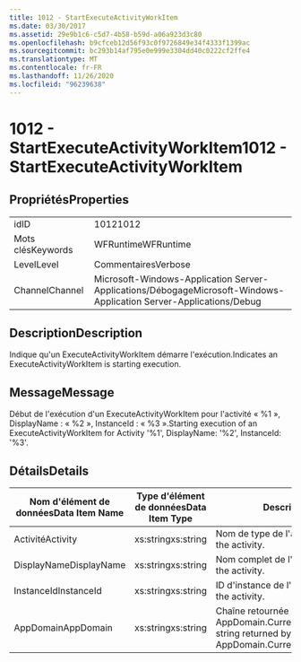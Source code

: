 ```yaml
---
title: 1012 - StartExecuteActivityWorkItem
ms.date: 03/30/2017
ms.assetid: 29e9b1c6-c5d7-4b58-b59d-a06a923d3c80
ms.openlocfilehash: b9cfceb12d56f93c0f9726849e34f4333f1399ac
ms.sourcegitcommit: bc293b14af795e0e999e3304dd40c0222cf2ffe4
ms.translationtype: MT
ms.contentlocale: fr-FR
ms.lasthandoff: 11/26/2020
ms.locfileid: "96239638"
---
```

# <a name="1012---startexecuteactivityworkitem"></a><span data-ttu-id="80bbe-102">1012 - StartExecuteActivityWorkItem</span><span class="sxs-lookup"><span data-stu-id="80bbe-102">1012 - StartExecuteActivityWorkItem</span></span>

## <a name="properties"></a><span data-ttu-id="80bbe-103">Propriétés</span><span class="sxs-lookup"><span data-stu-id="80bbe-103">Properties</span></span>  
  
|||  
|-|-|  
|<span data-ttu-id="80bbe-104">id</span><span class="sxs-lookup"><span data-stu-id="80bbe-104">ID</span></span>|<span data-ttu-id="80bbe-105">1012</span><span class="sxs-lookup"><span data-stu-id="80bbe-105">1012</span></span>|  
|<span data-ttu-id="80bbe-106">Mots clés</span><span class="sxs-lookup"><span data-stu-id="80bbe-106">Keywords</span></span>|<span data-ttu-id="80bbe-107">WFRuntime</span><span class="sxs-lookup"><span data-stu-id="80bbe-107">WFRuntime</span></span>|  
|<span data-ttu-id="80bbe-108">Level</span><span class="sxs-lookup"><span data-stu-id="80bbe-108">Level</span></span>|<span data-ttu-id="80bbe-109">Commentaires</span><span class="sxs-lookup"><span data-stu-id="80bbe-109">Verbose</span></span>|  
|<span data-ttu-id="80bbe-110">Channel</span><span class="sxs-lookup"><span data-stu-id="80bbe-110">Channel</span></span>|<span data-ttu-id="80bbe-111">Microsoft-Windows-Application Server-Applications/Débogage</span><span class="sxs-lookup"><span data-stu-id="80bbe-111">Microsoft-Windows-Application Server-Applications/Debug</span></span>|  
  
## <a name="description"></a><span data-ttu-id="80bbe-112">Description</span><span class="sxs-lookup"><span data-stu-id="80bbe-112">Description</span></span>  

 <span data-ttu-id="80bbe-113">Indique qu'un ExecuteActivityWorkItem démarre l'exécution.</span><span class="sxs-lookup"><span data-stu-id="80bbe-113">Indicates an ExecuteActivityWorkItem is starting execution.</span></span>  
  
## <a name="message"></a><span data-ttu-id="80bbe-114">Message</span><span class="sxs-lookup"><span data-stu-id="80bbe-114">Message</span></span>  

 <span data-ttu-id="80bbe-115">Début de l'exécution d'un ExecuteActivityWorkItem pour l'activité « %1 », DisplayName : « %2 », InstanceId : « %3 ».</span><span class="sxs-lookup"><span data-stu-id="80bbe-115">Starting execution of an ExecuteActivityWorkItem for Activity '%1', DisplayName: '%2', InstanceId: '%3'.</span></span>  
  
## <a name="details"></a><span data-ttu-id="80bbe-116">Détails</span><span class="sxs-lookup"><span data-stu-id="80bbe-116">Details</span></span>  
  
|<span data-ttu-id="80bbe-117">Nom d'élément de données</span><span class="sxs-lookup"><span data-stu-id="80bbe-117">Data Item Name</span></span>|<span data-ttu-id="80bbe-118">Type d'élément de données</span><span class="sxs-lookup"><span data-stu-id="80bbe-118">Data Item Type</span></span>|<span data-ttu-id="80bbe-119">Description</span><span class="sxs-lookup"><span data-stu-id="80bbe-119">Description</span></span>|  
|--------------------|--------------------|-----------------|  
|<span data-ttu-id="80bbe-120">Activité</span><span class="sxs-lookup"><span data-stu-id="80bbe-120">Activity</span></span>|<span data-ttu-id="80bbe-121">xs:string</span><span class="sxs-lookup"><span data-stu-id="80bbe-121">xs:string</span></span>|<span data-ttu-id="80bbe-122">Nom de type de l'activité.</span><span class="sxs-lookup"><span data-stu-id="80bbe-122">The type name of the activity.</span></span>|  
|<span data-ttu-id="80bbe-123">DisplayName</span><span class="sxs-lookup"><span data-stu-id="80bbe-123">DisplayName</span></span>|<span data-ttu-id="80bbe-124">xs:string</span><span class="sxs-lookup"><span data-stu-id="80bbe-124">xs:string</span></span>|<span data-ttu-id="80bbe-125">Nom complet de l'activité.</span><span class="sxs-lookup"><span data-stu-id="80bbe-125">The display name of the activity.</span></span>|  
|<span data-ttu-id="80bbe-126">InstanceId</span><span class="sxs-lookup"><span data-stu-id="80bbe-126">InstanceId</span></span>|<span data-ttu-id="80bbe-127">xs:string</span><span class="sxs-lookup"><span data-stu-id="80bbe-127">xs:string</span></span>|<span data-ttu-id="80bbe-128">ID d'instance de l'activité.</span><span class="sxs-lookup"><span data-stu-id="80bbe-128">The instance id of the activity.</span></span>|  
|<span data-ttu-id="80bbe-129">AppDomain</span><span class="sxs-lookup"><span data-stu-id="80bbe-129">AppDomain</span></span>|<span data-ttu-id="80bbe-130">xs:string</span><span class="sxs-lookup"><span data-stu-id="80bbe-130">xs:string</span></span>|<span data-ttu-id="80bbe-131">Chaîne retournée par AppDomain.CurrentDomain.FriendlyName.</span><span class="sxs-lookup"><span data-stu-id="80bbe-131">The string returned by AppDomain.CurrentDomain.FriendlyName.</span></span>|
